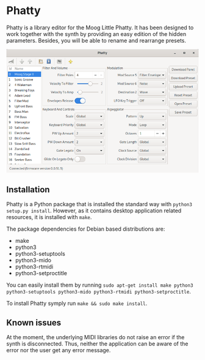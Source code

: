 # Phatty

Phatty is a library editor for the Moog Little Phatty. It has been designed to work together with the synth by providing an easy edition of the hidden parameters. Besides, you will be able to rename and rearrange presets.

![Screenshot](doc/screenshot.png)

## Installation
Phatty is a Python package that is installed the standard way with `python3 setup.py install`. However, as it contains desktop application related resources, it is installed with `make`.

The package dependencies for Debian based distributions are:
- make
- python3
- python3-setuptools
- python3-mido
- python3-rtmidi
- python3-setproctitle

You can easily install them by running `sudo apt-get install make python3 python3-setuptools python3-mido python3-rtmidi python3-setproctitle`.

To install Phatty symply run `make && sudo make install`.

## Known issues
At the moment, the underlying MIDI libraries do not raise an error if the synth is disconnected. Thus, neither the application can be aware of the error nor the user get any error message.
